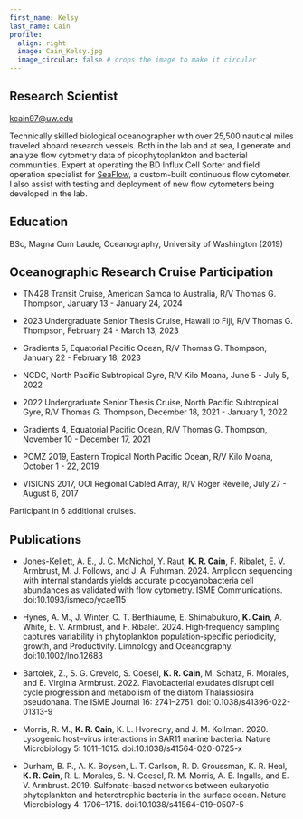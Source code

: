 ```yaml
---
first_name: Kelsy
last_name: Cain
profile:
  align: right
  image: Cain_Kelsy.jpg
  image_circular: false # crops the image to make it circular
---
```


## Research Scientist

<kcain97@uw.edu>

Technically skilled biological oceanographer with over 25,500 nautical miles traveled aboard research vessels. Both in the lab and at sea, I generate and analyze flow cytometry data of picophytoplankton and bacterial communities. Expert at operating the BD Influx Cell Sorter and field operation specialist for [SeaFlow](https://seaflow.netlify.app/), a custom-built continuous flow cytometer. I also assist with testing and deployment of new flow cytometers being developed in the lab.

## Education
BSc, Magna Cum Laude, Oceanography, University of Washington (2019)

## Oceanographic Research Cruise Participation
* TN428 Transit Cruise, American Samoa to Australia, R/V Thomas G. Thompson, January 13 - January 24, 2024

* 2023 Undergraduate Senior Thesis Cruise, Hawaii to Fiji, R/V Thomas G. Thompson, February 24 - March 13, 2023

* Gradients 5, Equatorial Pacific Ocean, R/V Thomas G. Thompson, January 22 - February 18, 2023

* NCDC, North Pacific Subtropical Gyre, R/V Kilo Moana, June 5 - July 5, 2022

* 2022 Undergraduate Senior Thesis Cruise, North Pacific Subtropical Gyre, R/V Thomas G. Thompson, December 18, 2021 - January 1, 2022

* Gradients 4, Equatorial Pacific Ocean, R/V Thomas G. Thompson, November 10 - December 17, 2021

* POMZ 2019, Eastern Tropical North Pacific Ocean, R/V Kilo Moana, October 1 - 22, 2019

* VISIONS 2017, OOI Regional Cabled Array, R/V Roger Revelle, July 27 - August 6, 2017

Participant in 6 additional cruises.

## Publications
* Jones-Kellett, A. E., J. C. McNichol, Y. Raut, **K. R. Cain**, F. Ribalet, E. V. Armbrust, M. J. Follows, and J. A. Fuhrman. 2024. Amplicon sequencing with internal standards yields accurate picocyanobacteria cell abundances as validated with flow cytometry. ISME Communications. doi:10.1093/ismeco/ycae115

* Hynes, A. M., J. Winter, C. T. Berthiaume, E. Shimabukuro, **K. Cain**, A. White, E. V. Armbrust, and F. Ribalet. 2024. High‐frequency sampling captures variability in phytoplankton population‐specific periodicity, growth, and Productivity. Limnology and Oceanography. doi:10.1002/lno.12683

* Bartolek, Z., S. G. Creveld, S. Coesel, **K. R. Cain**, M. Schatz, R. Morales, and E. Virginia Armbrust. 2022. Flavobacterial exudates disrupt cell cycle progression and metabolism of the diatom Thalassiosira pseudonana. The ISME Journal 16: 2741–2751. doi:10.1038/s41396-022-01313-9

* Morris, R. M., **K. R. Cain**, K. L. Hvorecny, and J. M. Kollman. 2020. Lysogenic host–virus interactions in SAR11 marine bacteria. Nature Microbiology 5: 1011–1015. doi:10.1038/s41564-020-0725-x

* Durham, B. P., A. K. Boysen, L. T. Carlson, R. D. Groussman, K. R. Heal, **K. R. Cain**, R. L. Morales, S. N. Coesel, R. M. Morris, A. E. Ingalls, and E. V. Armbrust. 2019. Sulfonate-based networks between eukaryotic phytoplankton and heterotrophic bacteria in the surface ocean. Nature Microbiology 4: 1706–1715. doi:10.1038/s41564-019-0507-5

